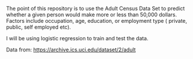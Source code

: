 The point of this repository is to use the Adult Census Data Set to predict whether a given person would make more or less than 50,000 dollars. Factors include occupation, age, education, or employment type ( private, public, self employed etc).

I will be using logistic regression to train and test the data.

Data from: https://archive.ics.uci.edu/dataset/2/adult
